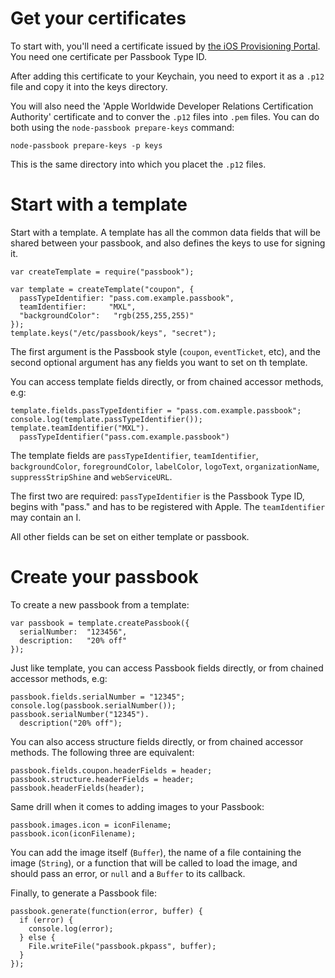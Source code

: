 # Get your certificates

To start with, you'll need a certificate issued by [the iOS Provisioning
Portal](https://developer.apple.com/ios/manage/passtypeids/index.action).  You
need one certificate per Passbook Type ID.

After adding this certificate to your Keychain, you need to export it as a
`.p12` file and copy it into the keys directory.

You will also need the 'Apple Worldwide Developer Relations Certification
Authority' certificate and to conver the `.p12` files into `.pem` files.  You
can do both using the `node-passbook prepare-keys` command:

```
node-passbook prepare-keys -p keys
```

This is the same directory into which you placet the `.p12` files.


# Start with a template

Start with a template.  A template has all the common data fields that will be
shared between your passbook, and also defines the keys to use for signing it.

```
var createTemplate = require("passbook");

var template = createTemplate("coupon", {
  passTypeIdentifier: "pass.com.example.passbook",
  teamIdentifier:     "MXL",
  "backgroundColor":   "rgb(255,255,255)"
});
template.keys("/etc/passbook/keys", "secret");
```

The first argument is the Passbook style (`coupon`, `eventTicket`, etc), and the
second optional argument has any fields you want to set on th template.

You can access template fields directly, or from chained accessor methods, e.g:

```
template.fields.passTypeIdentifier = "pass.com.example.passbook";
console.log(template.passTypeIdentifier());
template.teamIdentifier("MXL").
  passTypeIdentifier("pass.com.example.passbook")
```

The template fields are `passTypeIdentifier`, `teamIdentifier`,
`backgroundColor`, `foregroundColor`, `labelColor`, `logoText`,
`organizationName`, `suppressStripShine` and `webServiceURL`.

The first two are required: `passTypeIdentifier` is the Passbook Type ID, begins
with "pass." and has to be registered with Apple.  The `teamIdentifier` may
contain an I.

All other fields can be set on either template or passbook.


# Create your passbook

To create a new passbook from a template:

```
var passbook = template.createPassbook({
  serialNumber:  "123456",
  description:   "20% off"
});
```

Just like template, you can access Passbook fields directly, or from chained
accessor methods, e.g:

```
passbook.fields.serialNumber = "12345";
console.log(passbook.serialNumber());
passbook.serialNumber("12345").
  description("20% off");
```

You can also access structure fields directly, or from chained accessor methods.
The following three are equivalent:

```
passbook.fields.coupon.headerFields = header;
passbook.structure.headerFields = header;
passbook.headerFields(header);
```

Same drill when it comes to adding images to your Passbook:

```
passbook.images.icon = iconFilename;
passbook.icon(iconFilename);
```

You can add the image itself (`Buffer`), the name of a file containing the image
(`String`), or a function that will be called to load the image, and should pass
an error, or `null` and a `Buffer` to its callback.

Finally, to generate a Passbook file:

```
passbook.generate(function(error, buffer) {
  if (error) {
    console.log(error);
  } else {
    File.writeFile("passbook.pkpass", buffer);
  }
});
```

